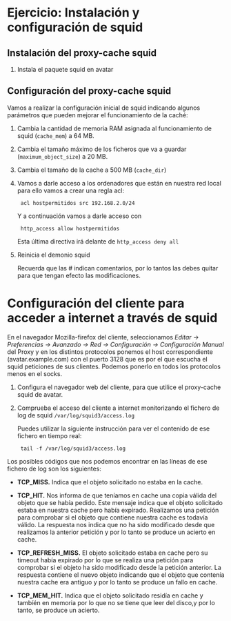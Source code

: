 # Ejercicio: Instalación y configuración de squid

## Instalación del proxy-cache squid  

1. Instala el paquete squid en avatar  

## Configuración del proxy-cache squid  

Vamos a realizar la configuración inicial de squid indicando algunos parámetros que pueden mejorar el funcionamiento de la caché:  

1. Cambia la cantidad de memoria RAM asignada al funcionamiento de squid (`cache_mem`) a 64 MB.  
2. Cambia el tamaño máximo de los ficheros que va a guardar (`maximum_object_size`) a 20 MB.  
3. Cambia el tamaño de la cache a 500 MB (`cache_dir`)  
4. Vamos a darle acceso a los ordenadores que están en nuestra red local para ello vamos a crear una regla acl:  
  
        acl hostpermitidos src 192.168.2.0/24

    Y a continuación vamos a darle acceso con  
  
        http_access allow hostpermitidos

    Esta última directiva irá delante de `http_access deny all`
  
5. Reinicia el demonio squid  
  
    Recuerda que las # indican comentarios, por lo tantos las debes quitar para que tengan efecto las modificaciones.  

# Configuración del cliente para acceder a internet a través de squid  
  
En el navegador Mozilla-firefox del cliente, seleccionamos *Editar -> Preferencias -> Avanzado -> Red -> Configuración -> Configuración Manual* del Proxy y en los distintos protocolos ponemos el host correspondiente (avatar.example.com) con el puerto 3128 que es por el que escucha el squid peticiones de sus clientes. Podemos ponerlo en todos los protocolos menos en el socks.  
  
1. Configura el navegador web del cliente, para que utilice el proxy-cache squid de avatar.  
2. Comprueba el acceso del cliente a internet monitorizando el fichero de log de squid `/var/log/squid3/access.log`  
  
    Puedes utilizar la siguiente instrucción para ver el contenido de ese fichero en tiempo real:  

        tail -f /var/log/squid3/access.log

  
Los posibles códigos que nos podemos encontrar en las líneas de ese fichero de log son los siguientes:  

*   **TCP_MISS.** Indica que el objeto solicitado no estaba en la cache.
    
*   **TCP_HIT.** Nos informa de que teníamos en cache una copia válida del objeto que se había pedido. Este mensaje indica que el objeto solicitado estaba en nuestra cache pero había expirado. Realizamos una petición para comprobar si el objeto que contiene nuestra cache es todavía válido. La respuesta nos indica que no ha sido modificado desde que realizamos la anterior petición y por lo tanto se produce un acierto en cache.
    
*   **TCP_REFRESH_MISS.** El objeto solicitado estaba en cache pero su timeout había expirado por lo que se realiza una petición para comprobar si el objeto ha sido modificado desde la petición anterior. La respuesta contiene el nuevo objeto indicando que el objeto que contenía nuestra cache era antiguo y por lo tanto se produce un fallo en cache.
    
*   **TCP_MEM_HIT.** Indica que el objeto solicitado residía en cache y tambíén en memoria por lo que no se tiene que leer del disco,y por lo tanto, se produce un acierto.